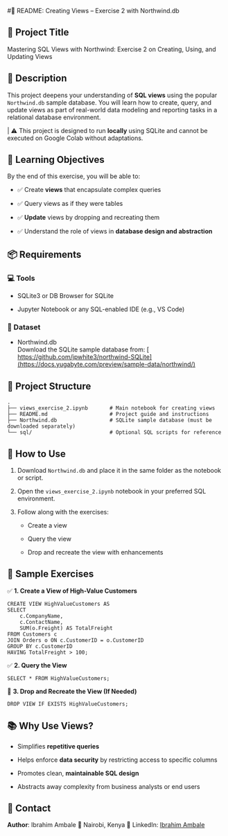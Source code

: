 #📘 README: Creating Views – Exercise 2 with Northwind.db
## 🧠 Project Title
Mastering SQL Views with Northwind: Exercise 2 on Creating, Using, and Updating Views

## 📝 Description
This project deepens your understanding of **SQL views** using the popular `Northwind.db` sample database. You will learn how to create, query, and update views as part of real-world data modeling and reporting tasks in a relational database environment.

| ⚠️ This project is designed to run **locally** using SQLite and cannot be executed on Google Colab without adaptations.

## 🎯 Learning Objectives
By the end of this exercise, you will be able to:

- ✅ Create **views** that encapsulate complex queries

- ✅ Query views as if they were tables

- ✅ **Update** views by dropping and recreating them

- ✅ Understand the role of views in **database design and abstraction**

## 📦 Requirements
### 💻 Tools
- SQLite3 or DB Browser for SQLite

- Jupyter Notebook or any SQL-enabled IDE (e.g., VS Code)

### 📁 Dataset
- Northwind.db  
  Download the SQLite sample database from:
 [ https://github.com/jpwhite3/northwind-SQLite](https://docs.yugabyte.com/preview/sample-data/northwind/)

## 🧱 Project Structure
```
.
├── views_exercise_2.ipynb       # Main notebook for creating views
├── README.md                    # Project guide and instructions
├── Northwind.db                 # SQLite sample database (must be downloaded separately)
└── sql/                         # Optional SQL scripts for reference
```

## 🔧 How to Use
1. Download `Northwind.db` and place it in the same folder as the notebook or script.

2. Open the `views_exercise_2.ipynb` notebook in your preferred SQL environment.

3. Follow along with the exercises:

    - Create a view
    
    - Query the view
    
    - Drop and recreate the view with enhancements
  
## 🧪 Sample Exercises
✅ **1. Create a View of High-Value Customers**
```
CREATE VIEW HighValueCustomers AS
SELECT 
    c.CompanyName,
    c.ContactName,
    SUM(o.Freight) AS TotalFreight
FROM Customers c
JOIN Orders o ON c.CustomerID = o.CustomerID
GROUP BY c.CustomerID
HAVING TotalFreight > 100;
```
✅ **2. Query the View**
```
SELECT * FROM HighValueCustomers;
```
🧹 **3. Drop and Recreate the View (If Needed)**
```
DROP VIEW IF EXISTS HighValueCustomers;
```

## 📚 Why Use Views?
- Simplifies **repetitive queries**

- Helps enforce **data security** by restricting access to specific columns

- Promotes clean, **maintainable SQL design**

- Abstracts away complexity from business analysts or end users

## 📧 Contact
**Author**: Ibrahim Ambale
📍 Nairobi, Kenya
🔗 LinkedIn: [Ibrahim Ambale](https://linkedin.com/in/ibrahim-ambale/)
